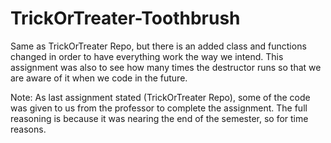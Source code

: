 # TrickOrTreater-Toothbrush
Same as TrickOrTreater Repo, but there is an added class and functions changed in order to have everything work the way we intend.
This assignment was also to see how many times the destructor runs so that we are aware of it when we code in the future.

Note: As last assignment stated (TrickOrTreater Repo), some of the code was given to us from the professor to complete the assignment. The full reasoning is because it was nearing the end of the semester, so for time reasons. 
